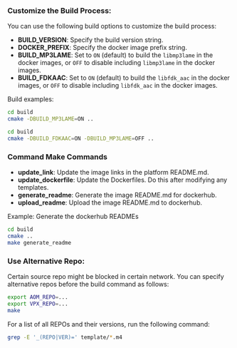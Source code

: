 
### Customize the Build Process:

You can use the following build options to customize the build process:
- **BUILD_VERSION**: Specify the build version string.  
- **DOCKER_PREFIX**: Specify the docker image prefix string.  
- **BUILD_MP3LAME**: Set to ```ON``` (default) to build the ```libmp3lame``` in the docker images, or ```OFF``` to disable including ```libmp3lame``` in the docker images.
- **BUILD_FDKAAC**: Set to ```ON``` (default) to build the ```libfdk_aac``` in the docker images, or ```OFF``` to disable including ```libfdk_aac``` in the docker images.

Build examples:   

```bash
cd build
cmake -DBUILD_MP3LAME=ON ..
```

```bash
cd build
cmake -DBUILD_FDKAAC=ON -DBUILD_MP3LAME=OFF ..
```

### Command Make Commands

- **update_link**: Update the image links in the platform README.md.  
- **update_dockerfile**: Update the Dockerfiles. Do this after modifying any templates.  
- **generate_readme**: Generate the image README.md for dockerhub.   
- **upload_readme**: Upload the image README.md to dockerhub.  

Example: Generate the dockerhub READMEs  

```bash
cd build
cmake ..
make generate_readme
```

### Use Alternative Repo:

Certain source repo might be blocked in certain network. You can specify alternative repos before the build command as follows:

```bash
export AOM_REPO=...
export VPX_REPO=...
make
```

For a list of all REPOs and their versions, run the following command:

```bash
grep -E '_(REPO|VER)=' template/*.m4
```

